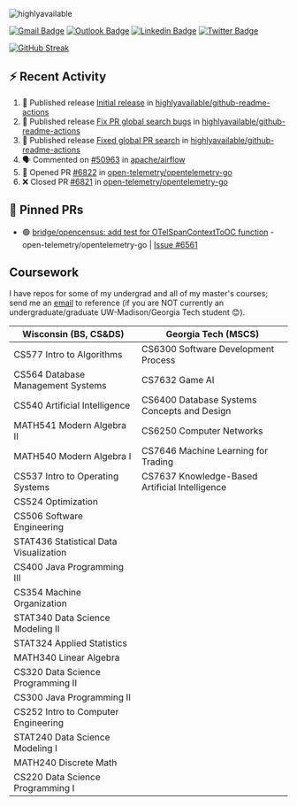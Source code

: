 <p align="left"> <img src="https://komarev.com/ghpvc/?username=peter-w-bryant&label=Profile%20views&color=0e75b6&style=flat" alt="highlyavailable" /> </p>

[![Gmail Badge](https://img.shields.io/badge/-pwbryant1@gmail.com-c14438?style=flat&logo=Gmail&logoColor=white&link=mailto:pwbryant1@gmail.com)](mailto:pwbryant1@gmail.com)
[![Outlook Badge](https://img.shields.io/badge/-peter.bryant@gatech.edu-B3A369?style=flat&logo=Microsoft-Outlook&logoColor=white&link=mailto:peter.bryant@gatech.edu)](mailto:peter.bryant@gatech.edu)
[![Linkedin Badge](https://img.shields.io/badge/-Peter&nbsp;Bryant-blue?style=flat&logo=Linkedin&logoColor=white&link=https://www.linkedin.com/in/peter-bryant-33b7091b6/)](https://www.linkedin.com/in/peter-bryant-33b7091b6/)
[![Twitter Badge](https://img.shields.io/badge/-@peterwbryant-1ca0f1?style=flat&labelColor=1ca0f1&logo=twitter&logoColor=white&link=https://twitter.com/peterwbryant)](https://twitter.com/peterwbryant)

[![GitHub Streak](https://streak-stats.demolab.com?user=highlyavailable&theme=dark)](https://git.io/streak-stats)

## :zap: Recent Activity

<!--START_SECTION:activity-->
1. 🚀 Published release [Initial release](https://github.com/highlyavailable/github-readme-actions/releases/tag/v1.0.0) in [highlyavailable/github-readme-actions](https://github.com/highlyavailable/github-readme-actions)
2. 🚀 Published release [Fix PR global search bugs](https://github.com/highlyavailable/github-readme-actions/releases/tag/v1.1.1) in [highlyavailable/github-readme-actions](https://github.com/highlyavailable/github-readme-actions)
3. 🚀 Published release [Fixed global PR search](https://github.com/highlyavailable/github-readme-actions/releases/tag/v1.1.0) in [highlyavailable/github-readme-actions](https://github.com/highlyavailable/github-readme-actions)
4. 🗣 Commented on [#50963](https://github.com/apache/airflow/issues/50963#issuecomment-2907546856) in [apache/airflow](https://github.com/apache/airflow)
5. 💪 Opened PR [#6822](https://github.com/open-telemetry/opentelemetry-go/pull/6822) in [open-telemetry/opentelemetry-go](https://github.com/open-telemetry/opentelemetry-go)
6. ❌ Closed PR [#6821](https://github.com/open-telemetry/opentelemetry-go/pull/6821) in [open-telemetry/opentelemetry-go](https://github.com/open-telemetry/opentelemetry-go)
<!--END_SECTION:activity-->

## 📌 Pinned PRs
<!--START_SECTION:github-readme-actions-pinned_prs-->
- 🟢 [bridge/opencensus: add test for OTelSpanContextToOC function](https://github.com/open-telemetry/opentelemetry-go/pull/6813) - open-telemetry/opentelemetry-go | [Issue #6561](https://github.com/open-telemetry/opentelemetry-go/issues/6561)
<!--END_SECTION:github-readme-actions-pinned_prs-->

## Coursework
I have repos for some of my undergrad and all of my master's courses; send me an [email](mailto:pwbryant1@gmail.com) to reference (if you are NOT currently an undergraduate/graduate UW-Madison/Georgia Tech student 😊).

| Wisconsin (BS, CS&DS) | Georgia Tech (MSCS)|
|------------------------|----------------------|
| CS577 Intro to Algorithms | CS6300 Software Development Process |
| CS564 Database Management Systems | CS7632 Game AI |
| CS540 Artificial Intelligence | CS6400 Database Systems Concepts and Design |
| MATH541 Modern Algebra II | CS6250 Computer Networks |
| MATH540 Modern Algebra I | CS7646 Machine Learning for Trading |
| CS537 Intro to Operating Systems | CS7637 Knowledge-Based Artificial Intelligence |
| CS524 Optimization | |
| CS506 Software Engineering | |
| STAT436 Statistical Data Visualization | |
| CS400 Java Programming III | |
| CS354 Machine Organization | |
| STAT340 Data Science Modeling II | |
| STAT324 Applied Statistics | |
| MATH340 Linear Algebra | |
| CS320 Data Science Programming II | |
| CS300 Java Programming II | |
| CS252 Intro to Computer Engineering | |
| STAT240 Data Science Modeling I | |
| MATH240 Discrete Math | |
| CS220 Data Science Programming I | |
